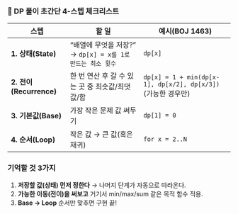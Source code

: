 ### 📌 DP 풀이 초간단 4-스텝 체크리스트

| 스텝                    | 할 일                                       | 예시(BOJ 1463)                                           |
| --------------------- | ----------------------------------------- | ------------------------------------------------------ |
| **1. 상태(State)**      | “배열에 무엇을 저장?” → `dp[x] = x를 1로 만드는 최소 횟수` | `dp[x]`                                                |
| **2. 전이(Recurrence)** | 한 번 연산 후 갈 수 있는 곳 중 최솟값/최댓값/합             | `dp[x] = 1 + min(dp[x-1], dp[x/2], dp[x/3])` (가능한 경우만) |
| **3. 기본값(Base)**      | 가장 작은 문제 값 써두기                            | `dp[1] = 0`                                            |
| **4. 순서(Loop)**       | 작은 값 → 큰 값(혹은 재귀)                         | `for x = 2..N`                                         |


### 기억할 것 3가지

1. **저장할 값(상태) 먼저 정한다** → 나머지 단계가 자동으로 따라온다.
2. **가능한 이동(전이)을 써보고** 거기서 min/max/sum 같은 목적 함수 적용.
3. **Base → Loop** 순서만 맞추면 구현 끝!
